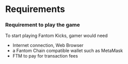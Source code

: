 # Requirements

### **Requirement to play the game**
To start playing Fantom Kicks, gamer would need 
 - Internet connection, Web Browser
 - a Fantom Chain compatible wallet such as MetaMask
 - FTM to pay for transaction fees


<!-- Visit [game](https://app.fantomkicks.com) to start playing. -->

